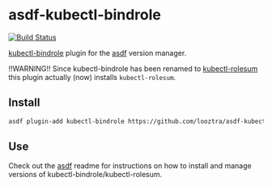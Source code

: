 # asdf-kubectl-bindrole

[![Build Status](https://travis-ci.org/looztra/asdf-kubectl-bindrole.svg?branch=master)](https://travis-ci.org/looztra/asdf-kubectl-bindrole)

[kubectl-bindrole](https://github.com/Ladicle/kubectl-bindrole) plugin for the [asdf](https://github.com/asdf-vm/asdf) version manager.

!!WARNING!! Since kubectl-bindrole has been renamed to [kubectl-rolesum](https://github.com/Ladicle/kubectl-rolesum) this plugin actually (now) installs `kubectl-rolesum`.

## Install

```bash
asdf plugin-add kubectl-bindrole https://github.com/looztra/asdf-kubectl-bindrole
```

## Use

Check out the [asdf](https://github.com/asdf-vm/asdf) readme for instructions on how to install and manage versions of kubectl-bindrole/kubectl-rolesum.
